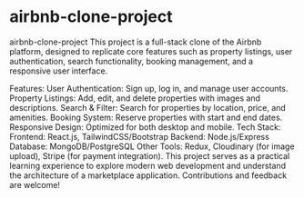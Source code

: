 # airbnb-clone-project
airbnb-clone-project
This project is a full-stack clone of the Airbnb platform, designed to replicate core features such as property listings, user authentication, search functionality, booking management, and a responsive user interface.

Features:
User Authentication: Sign up, log in, and manage user accounts.
Property Listings: Add, edit, and delete properties with images and descriptions.
Search & Filter: Search for properties by location, price, and amenities.
Booking System: Reserve properties with start and end dates.
Responsive Design: Optimized for both desktop and mobile.
Tech Stack:
Frontend: React.js, TailwindCSS/Bootstrap
Backend: Node.js/Express
Database: MongoDB/PostgreSQL
Other Tools: Redux, Cloudinary (for image upload), Stripe (for payment integration).
This project serves as a practical learning experience to explore modern web development and understand the architecture of a marketplace application. Contributions and feedback are welcome!
